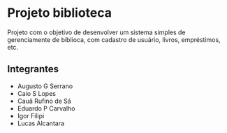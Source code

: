 # Projeto biblioteca
Projeto com o objetivo de desenvolver um sistema simples de gerenciamente de biblioca, com cadastro de usuário, livros, empréstimos, etc.

## Integrantes
- Augusto G Serrano
- Caio S Lopes
- Cauã Rufino de Sá
- Eduardo P Carvalho
- Igor Filipi
- Lucas Alcantara
